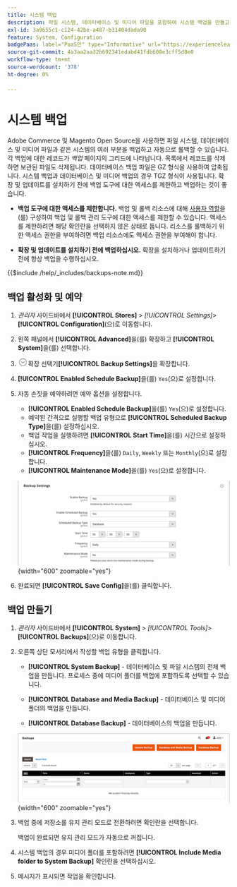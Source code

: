 ```yaml
---
title: 시스템 백업
description: 파일 시스템, 데이터베이스 및 미디어 파일을 포함하여 시스템 백업을 만들고 예약하는 방법에 대해 알아봅니다.
exl-id: 3a9655c1-c124-42be-a487-b31404dada90
feature: System, Configuration
badgePaas: label="PaaS만" type="Informative" url="https://experienceleague.adobe.com/en/docs/commerce/user-guides/product-solutions" tooltip="Adobe Commerce 온 클라우드 프로젝트(Adobe 관리 PaaS 인프라) 및 온프레미스 프로젝트에만 적용됩니다."
source-git-commit: 4a3aa2aa32b692341edabd41fdb608e3cff5d8e0
workflow-type: tm+mt
source-wordcount: '378'
ht-degree: 0%

---
```


# 시스템 백업

Adobe Commerce 및 Magento Open Source을 사용하면 파일 시스템, 데이터베이스 및 미디어 파일과 같은 시스템의 여러 부분을 백업하고 자동으로 롤백할 수 있습니다. 각 백업에 대한 레코드가 _백업_ 페이지의 그리드에 나타납니다. 목록에서 레코드를 삭제하면 보관된 파일도 삭제됩니다. 데이터베이스 백업 파일은 GZ 형식을 사용하여 압축됩니다. 시스템 백업과 데이터베이스 및 미디어 백업의 경우 TGZ 형식이 사용됩니다. 확장 및 업데이트를 설치하기 전에 백업 도구에 대한 액세스를 제한하고 백업하는 것이 좋습니다.

- **백업 도구에 대한 액세스를 제한합니다.** 백업 및 롤백 리소스에 대해 [사용자 역할](permissions-user-roles.md)을(를) 구성하여 백업 및 롤백 관리 도구에 대한 액세스를 제한할 수 있습니다. 액세스를 제한하려면 해당 확인란을 선택하지 않은 상태로 둡니다. 리소스를 롤백하기 위한 액세스 권한을 부여하려면 백업 리소스에도 액세스 권한을 부여해야 합니다.

- **확장 및 업데이트를 설치하기 전에 백업하십시오.** 확장을 설치하거나 업데이트하기 전에 항상 백업을 수행하십시오.

{{$include /help/_includes/backups-note.md}}

## 백업 활성화 및 예약

1. _관리자_ 사이드바에서 **[!UICONTROL Stores]** > _[!UICONTROL Settings]_>**[!UICONTROL Configuration]**(으)로 이동합니다.

1. 왼쪽 패널에서 **[!UICONTROL Advanced]**&#x200B;을(를) 확장하고 **[!UICONTROL System]**&#x200B;을(를) 선택합니다.

1. ![에서 ](../assets/icon-display-expand.png)확장 선택기&#x200B;**[!UICONTROL Backup Settings]**&#x200B;을 확장합니다.

1. **[!UICONTROL Enabled Schedule Backup]**&#x200B;을(를) `Yes`(으)로 설정합니다.

1. 자동 손짓을 예약하려면 예약 옵션을 설정합니다.

   - **[!UICONTROL Enabled Schedule Backup]**&#x200B;을(를) `Yes`(으)로 설정합니다.
   - 예약된 간격으로 실행할 백업 유형으로 **[!UICONTROL Scheduled Backup Type]**&#x200B;을(를) 설정하십시오.
   - 백업 작업을 실행하려면 **[!UICONTROL Start Time]**&#x200B;을(를) 시간으로 설정하십시오.
   - **[!UICONTROL Frequency]**&#x200B;을(를) `Daily`, `Weekly` 또는 `Monthly`(으)로 설정합니다.
   - **[!UICONTROL Maintenance Mode]**&#x200B;을(를) `Yes`(으)로 설정합니다.

   ![고급 구성 - 백업](../configuration-reference/advanced/assets/system-scheduled-backup-settings.png){width="600" zoomable="yes"}

1. 완료되면 **[!UICONTROL Save Config]**&#x200B;을(를) 클릭합니다.

## 백업 만들기

1. _관리자_ 사이드바에서 **[!UICONTROL System]** > _[!UICONTROL Tools]_>**[!UICONTROL Backups]**(으)로 이동합니다.

1. 오른쪽 상단 모서리에서 작성할 백업 유형을 클릭합니다.

   - **[!UICONTROL System Backup]** - 데이터베이스 및 파일 시스템의 전체 백업을 만듭니다. 프로세스 중에 미디어 폴더를 백업에 포함하도록 선택할 수 있습니다.

   - **[!UICONTROL Database and Media Backup]** - 데이터베이스 및 미디어 폴더의 백업을 만듭니다.

   - **[!UICONTROL Database Backup]** - 데이터베이스의 백업을 만듭니다.

   ![시스템 도구 - 백업](./assets/tools-backups.png){width="600" zoomable="yes"}

1. 백업 중에 저장소를 유지 관리 모드로 전환하려면 확인란을 선택합니다.

   백업이 완료되면 유지 관리 모드가 자동으로 꺼집니다.

1. 시스템 백업의 경우 미디어 폴더를 포함하려면 **[!UICONTROL Include Media folder to System Backup]** 확인란을 선택하십시오.

1. 메시지가 표시되면 작업을 확인합니다.



<!-- Last updated from includes: 2023-02-22 09:59:54 -->
